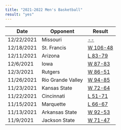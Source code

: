 ```yaml
---
title: "2021-2022 Men's Basketball"
result: "yes"
---
```


| Date | Opponent | Result |
|-|-|-|
| 12/22/2021 | Missouri | [--](https://www.espn.com/mens-college-basketball/game/_/gameId/401371877) |
| 12/18/2021 | St. Francis | [W 106-48](https://www.espn.com/mens-college-basketball/game/_/gameId/401372113) |
| 12/11/2021 | Arizona | [L 83-79](https://www.espn.com/mens-college-basketball/game/_/gameId/401372112) |
| 12/6/2021  | Iowa | [W 87-83](https://www.espn.com/mens-college-basketball/game/_/gameId/401364347) |
| 12/3/2021  | Rutgers | [W 86-51](https://www.espn.com/mens-college-basketball/game/_/gameId/401364343) |
| 11/26/2021 | Rio Grande Valley | [W 94-85](https://www.espn.com/mens-college-basketball/game/_/gameId/401371390) |
| 11/23/2021 | Kansas State | [W 72-64](https://www.espn.com/mens-college-basketball/game/_/gameId/401377084) |
| 11/22/2021 | Cincinnati | [L 51-71](http://www.espn.com/mens-college-basketball/game/_/gameId/401369820) |
| 11/15/2021 | Marquette | [L 66-67](https://www.espn.com/mens-college-basketball/game/_/gameId/401372001) |
| 11/13/2021 | Arkansas State | [W 92-53](https://www.espn.com/mens-college-basketball/game/_/gameId/401372111) |
| 11/9/2021  | Jackson State | [W 71-47](https://www.espn.ph/mens-college-basketball/game/_/gameId/401372110) |